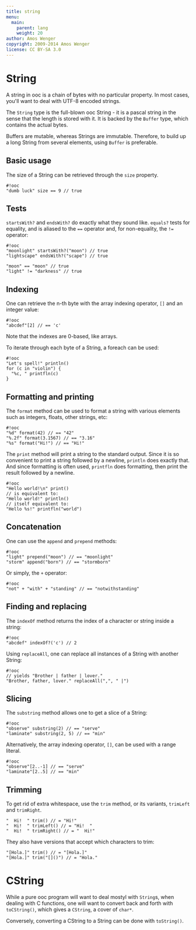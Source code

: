 ```yaml
---
title: string
menu:
  main:
    parent: lang
    weight: 20
author: Amos Wenger
copyright: 2009-2014 Amos Wenger
license: CC BY-SA 3.0
---
```


# String

A string in ooc is a chain of bytes with no particular property.
In most cases, you'll want to deal with UTF-8 encoded strings.

The `String` type is the full-blown ooc String - it is a pascal
string in the sense that the length is stored with it. It is
backed by the `Buffer` type, which contains the actual bytes.

Buffers are mutable, whereas Strings are immutable. Therefore,
to build up a long String from several elements, using `Buffer`
is preferable.

## Basic usage

The size of a String can be retrieved through the `size` property.

    #!ooc
    "dumb luck" size == 9 // true

## Tests

`startsWith?` and `endsWith?` do exactly what they sound like.
`equals?` tests for equality, and is aliased to the `==` operator
and, for non-equality, the `!=` operator:

    #!ooc
    "moonlight" startsWith?("moon") // true
    "lightscape" endsWith?("scape") // true

    "moon" == "moon" // true
    "light" != "darkness" // true

## Indexing

One can retrieve the n-th byte with the array indexing operator, `[]`
and an integer value:

    #!ooc
    "abcdef"[2] // == 'c'

Note that the indexes are 0-based, like arrays.

To iterate through each byte of a String, a foreach can be used:

    #!ooc
    "Let's spell!" println()
    for (c in "violin") {
      "%c, " printfln(c)
    }

## Formatting and printing

The `format` method can be used to format a string with various
elements such as integers, floats, other strings, etc:

    #!ooc
    "%d" format(42) // == "42"
    "%.2f" format(3.1567) // == "3.16"
    "%s" format("Hi!") // == "Hi!"

The `print` method will print a string to the standard output.
Since it is so convenient to print a string followed by a newline,
`println` does exactly that. And since formatting is often used,
`printfln` does formatting, then print the result followed by a newline.

    #!ooc
    "Hello world!\n" print()
    // is equivalent to:
    "Hello world!" println()
    // itself equivalent to:
    "Hello %s!" printfln("world")

## Concatenation

One can use the `append` and `prepend` methods:

    #!ooc
    "light" prepend("moon") // == "moonlight"
    "storm" append("born") // == "stormborn"

Or simply, the `+` operator:

    #!ooc
    "not" + "with" + "standing" // == "notwithstanding"

## Finding and replacing

The `indexOf` method returns the index of a character or string inside
a string:

    #!ooc
    "abcdef" indexOf?('c') // 2

Using `replaceAll`, one can replace all instances of a String with
another String:

    #!ooc
    // yields "Brother | father | lover."
    "Brother, father, lover." replaceAll(",", " |")

## Slicing

The `substring` method allows one to get a slice of a String:

    #!ooc
    "observe" substring(2) // == "serve"
    "laminate" substring(2, 5) // == "min"

Alternatively, the array indexing operator, `[]`, can be used
with a range literal.

    #!ooc
    "observe"[2..-1] // == "serve"
    "laminate"[2..5] // == "min"

## Trimming

To get rid of extra whitespace, use the `trim` method, or its variants,
`trimLeft` and `trimRight`.

    "  Hi!  " trim() // = "Hi!"
    "  Hi!  " trimLeft() // = "Hi!  "
    "  Hi!  " trimRight() // = "  Hi!"

They also have versions that accept which characters to trim:

    "[Hola.]" trim() // = "[Hola.]"
    "[Hola.]" trim("[]()") // = "Hola."

# CString

While a pure ooc program will want to deal mostyl with `String`s,
when dealing with C functions, one will want to convert back and forth
with `toCString()`, which gives a `CString`, a cover of `char*`.

Conversely, converting a CString to a String can be done with `toString()`.
